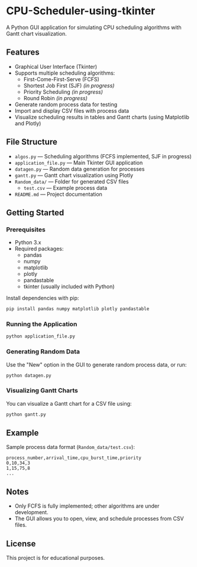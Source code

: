 # CPU-Scheduler-using-tkinter

A Python GUI application for simulating CPU scheduling algorithms with Gantt chart visualization.

## Features

- Graphical User Interface (Tkinter)
- Supports multiple scheduling algorithms:
  - First-Come-First-Serve (FCFS)
  - Shortest Job First (SJF) *(in progress)*
  - Priority Scheduling *(in progress)*
  - Round Robin *(in progress)*
- Generate random process data for testing
- Import and display CSV files with process data
- Visualize scheduling results in tables and Gantt charts (using Matplotlib and Plotly)

## File Structure

- `algos.py` — Scheduling algorithms (FCFS implemented, SJF in progress)
- `application_file.py` — Main Tkinter GUI application
- `datagen.py` — Random data generation for processes
- `gantt.py` — Gantt chart visualization using Plotly
- `Random_data/` — Folder for generated CSV files
    - `test.csv` — Example process data
- `README.md` — Project documentation

## Getting Started

### Prerequisites

- Python 3.x
- Required packages:
  - pandas
  - numpy
  - matplotlib
  - plotly
  - pandastable
  - tkinter (usually included with Python)

Install dependencies with pip:

```sh
pip install pandas numpy matplotlib plotly pandastable
```

### Running the Application

```sh
python application_file.py
```

### Generating Random Data

Use the "New" option in the GUI to generate random process data, or run:

```sh
python datagen.py
```

### Visualizing Gantt Charts

You can visualize a Gantt chart for a CSV file using:

```sh
python gantt.py
```

## Example

Sample process data format (`Random_data/test.csv`):

```
process_number,arrival_time,cpu_burst_time,priority
0,10,34,3
1,15,75,8
...
```

## Notes

- Only FCFS is fully implemented; other algorithms are under development.
- The GUI allows you to open, view, and schedule processes from CSV files.

## License

This project is for educational purposes.
